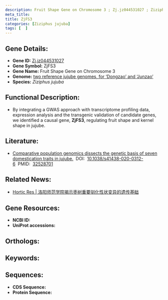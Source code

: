 ```yaml
---
description: Fruit Shape Gene on Chromosome 3 ; Zj.jz044531027 ; Ziziphus jujuba
meta_title:
title: ZjFS3
categories: [Ziziphus jujuba]
tags: [  ]
---
```


## Gene Details:
- **Gene ID:**	[Zj.jz044531027]()
- **Gene Symbol:** ZjFS3
- **Gene Name:** Fruit Shape Gene on Chromosome 3
- **Genome:** [two reference jujube genomes, for ‘Dongzao’ and ‘Junzao’]()
- **Species:** *Ziziphus jujuba*

## Functional Description:
   - By integrating a GWAS approach with transcriptome profiling data, expression analysis and the transgenic validation of candidate genes, we identified a causal gene, **ZjFS3**, regulating fruit shape and kernel shape in jujube.

## Literature:
   - [Comparative population genomics dissects the genetic basis of seven domestication traits in jujube.]( https://www.ncbi.nlm.nih.gov/pmc/articles/PMC7261808/)&nbsp;&nbsp;DOI:&nbsp;&nbsp;[10.1038/s41438-020-0312-6](https://www.ncbi.nlm.nih.gov/pmc/articles/PMC7261808/)&nbsp;&nbsp;PMID:&nbsp;&nbsp;[32528701](https://pubmed.ncbi.nlm.nih.gov/32528701/)

## Related News:
   - [Hortic Res | 洛阳师范学院揭示枣树重要驯化性状变异的遗传基础](https://mp.weixin.qq.com/s?__biz=Mzg3MDEwNDEyMg==&mid=2247489943&idx=7&sn=893e13d2b7c4b3d3530fca447adfa3f3&chksm=ce93b4c2f9e43dd4e5089228a689115ee8b58e45b4efe331fad658c69c2d59ba31c8597dbe6c&scene=27#wechat_redirect)

## Gene Resources:
- **NCBI ID:** [](https://www.ncbi.nlm.nih.gov/gene/?term=)
- **UniProt accessions:** [](https://www.uniprot.org/uniprotkb//entry)

## Orthologs:


## Keywords:


## Sequences:
- **CDS Sequence:**
- **Protein Sequence:**
